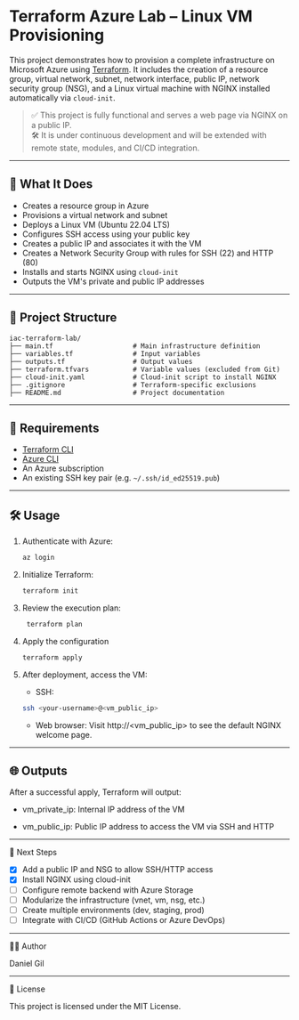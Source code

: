 # Terraform Azure Lab – Linux VM Provisioning

This project demonstrates how to provision a complete infrastructure on Microsoft Azure using [Terraform](https://www.terraform.io/). It includes the creation of a resource group, virtual network, subnet, network interface, public IP, network security group (NSG), and a Linux virtual machine with NGINX installed automatically via `cloud-init`.

> ✅ This project is fully functional and serves a web page via NGINX on a public IP.  
> 🛠️ It is under continuous development and will be extended with remote state, modules, and CI/CD integration.

---

## 🚀 What It Does

- Creates a resource group in Azure  
- Provisions a virtual network and subnet  
- Deploys a Linux VM (Ubuntu 22.04 LTS)  
- Configures SSH access using your public key  
- Creates a public IP and associates it with the VM  
- Creates a Network Security Group with rules for SSH (22) and HTTP (80)  
- Installs and starts NGINX using `cloud-init`  
- Outputs the VM's private and public IP addresses  

---

## 📁 Project Structure

```plaintext
iac-terraform-lab/
├── main.tf                    # Main infrastructure definition
├── variables.tf               # Input variables
├── outputs.tf                 # Output values
├── terraform.tfvars           # Variable values (excluded from Git)
├── cloud-init.yaml            # Cloud-init script to install NGINX
├── .gitignore                 # Terraform-specific exclusions
├── README.md                  # Project documentation

```

---

## 🧰 Requirements

- [Terraform CLI](https://developer.hashicorp.com/terraform/downloads)  
- [Azure CLI](https://learn.microsoft.com/en-us/cli/azure/install-azure-cli)  
- An Azure subscription  
- An existing SSH key pair (e.g. `~/.ssh/id_ed25519.pub`)  

---

## 🛠️ Usage

1. Authenticate with Azure:

   ```bash
   az login
   ```
2. Initialize Terraform:
   ```bash
   terraform init
   ```
3. Review the execution plan:
   ```bash
    terraform plan
   ```
4. Apply the configuration 
   ```bash
   terraform apply
   ```
5. After deployment, access the VM:
   * SSH:
    ```bash
    ssh <your-username>@<vm_public_ip>
   ```
   * Web browser: Visit http://<vm_public_ip> to see the default NGINX welcome page.
---
## 🌐 Outputs

After a successful apply, Terraform will output:

   * vm_private_ip: Internal IP address of the VM

   * vm_public_ip: Public IP address to access the VM via SSH and HTTP

---
📌 Next Steps

* [x] Add a public IP and NSG to allow SSH/HTTP access
* [x] Install NGINX using cloud-init
* [ ] Configure remote backend with Azure Storage
* [ ] Modularize the infrastructure (vnet, vm, nsg, etc.)
* [ ] Create multiple environments (dev, staging, prod)
* [ ] Integrate with CI/CD (GitHub Actions or Azure DevOps)

---
🧑‍💻 Author

Daniel Gil

---
📄 License

This project is licensed under the MIT License.